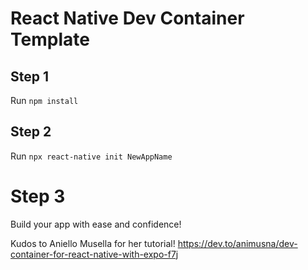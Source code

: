 # React Native Dev Container Template

## Step 1
Run `npm install`

## Step 2
Run `npx react-native init NewAppName`

# Step 3
Build your app with ease and confidence!


Kudos to Aniello Musella for her tutorial!
https://dev.to/animusna/dev-container-for-react-native-with-expo-f7j
